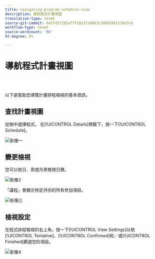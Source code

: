 ```yaml
---
title: navigating-program-schedule-view
description: 導航程式計畫視圖
translation-type: tm+mt
source-git-commit: 642fd57105afff1031f18883c5809206f136b7c6
workflow-type: tm+mt
source-wordcount: '86'
ht-degree: 0%

---
```



# 導航程式計畫視圖

<br> 

以下是幫助您導覽計畫排程檢視的基本資訊。

## 查找計畫視圖

從樹中選擇程式。 在[!UICONTROL Details]標籤下，按一下[!UICONTROL Schedule]。

![影像一](/help/sky/assets/program-schedule-view/navigating-program-schedule-view/navigating-program-schedule-view-1.png)

## 變更檢視

您可以依日、周或月來檢視日曆。

![影像2](/help/sky/assets/program-schedule-view/navigating-program-schedule-view/navigating-program-schedule-view-2.png)

「議程」會顯示特定月份的所有參加項目。

![影像三](/help/sky/assets/program-schedule-view/navigating-program-schedule-view/navigating-program-schedule-view-3.png)

## 檢視設定

在程式排程檢視的右上角，按一下[!UICONTROL View Settings]以依[!UICONTROL Tentative]、[!UICONTROL Confirmed]和／或[!UICONTROL Finished]篩選您的項目。

![影像4](/help/sky/assets/program-schedule-view/navigating-program-schedule-view/navigating-program-schedule-view-4.png)
